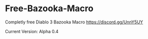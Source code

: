 # Free-Bazooka-Macro
Completly free Diablo 3 Bazooka Macro
https://discord.gg/UnnY5UY

Current Version: Alpha 0.4
